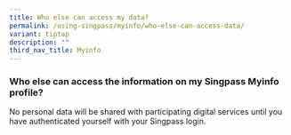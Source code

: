 ```yaml
---
title: Who else can access my data?
permalink: /using-singpass/myinfo/who-else-can-access-data/
variant: tiptap
description: ""
third_nav_title: Myinfo
---
```

<h3>Who else can access the information on my Singpass Myinfo profile?</h3>
<p>No personal data will be shared with participating digital services until
you have authenticated yourself with your Singpass login.</p>